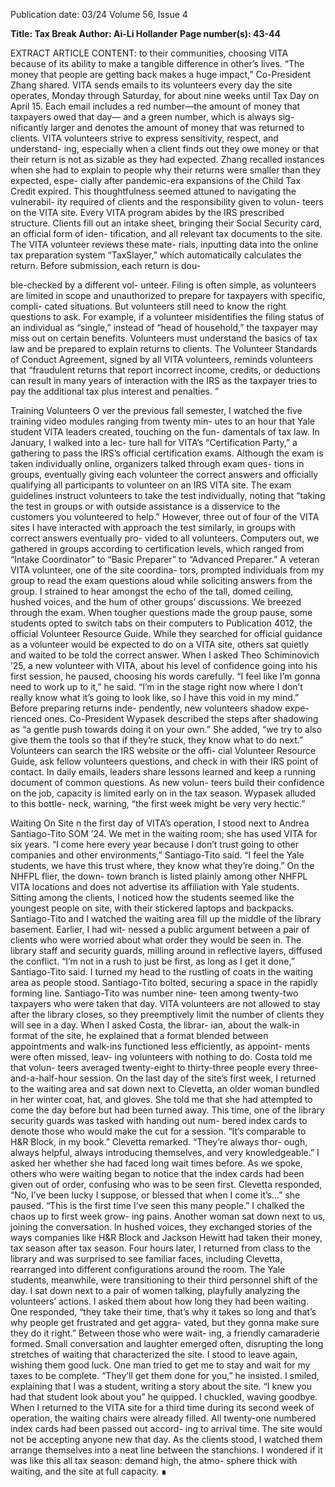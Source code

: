 Publication date: 03/24
Volume 56, Issue 4

**Title: Tax Break**
**Author: Ai-Li Hollander**
**Page number(s): 43-44**

EXTRACT ARTICLE CONTENT:
to their communities, choosing VITA 
because of its ability to make a tangible 
difference in other’s lives.
“The money that people are getting 
back makes a huge impact,” Co-President 
Zhang shared. 
VITA sends emails to its volunteers 
every day the site operates, Monday 
through Saturday, for about nine weeks 
until Tax Day on April 15. Each email 
includes a red number—the amount of 
money that taxpayers owed that day—
and a green number, which is always sig-
nificantly larger and denotes the amount 
of money that was returned to clients.
VITA volunteers strive to express 
sensitivity, respect, and understand-
ing, especially when a client finds out 
they owe money or that their return 
is not as sizable as they had expected. 
Zhang recalled instances when she had 
to explain to people why their returns 
were smaller than they expected, espe-
cially after pandemic-era expansions 
of the Child Tax Credit expired. This 
thoughtfulness seemed attuned 
to navigating the vulnerabil-
ity required of clients and the 
responsibility given to volun-
teers on the VITA site.
Every VITA program abides 
by the IRS prescribed structure. 
Clients fill out an intake sheet, 
bringing their Social Security 
card, an official form of iden-
tification, and all relevant tax 
documents to the site. The VITA 
volunteer reviews these mate-
rials, inputting data into the 
online tax preparation system 
“TaxSlayer,” which automatically 
calculates the return. Before 
submission, each return is dou-


ble-checked by a different vol-
unteer. Filing is often simple, as 
volunteers are limited in scope 
and unauthorized to prepare for 
taxpayers with specific, compli-
cated situations. But volunteers 
still need to know the right 
questions to ask. For example, 
if a volunteer misidentifies the 
filing status of an individual 
as “single,” instead of “head of 
household,” the taxpayer may 
miss out on certain benefits. 
Volunteers must understand the 
basics of tax law and be prepared 
to explain returns to clients. 
The Volunteer Standards 
of Conduct Agreement, signed 
by all VITA volunteers, reminds 
volunteers that “fraudulent returns that 
report incorrect income, credits, or 
deductions can result in many years of 
interaction with the IRS as the taxpayer 
tries to pay the additional tax plus 
interest and penalties. ” 


Training Volunteers
O
ver the previous fall semester, 
I watched the five training video 
modules ranging from twenty min-
utes to an hour that Yale student VITA 
leaders created, touching on the fun-
damentals of tax law. 
In January, I walked into a lec-
ture hall for VITA’s “Certification 
Party,” a gathering to pass the IRS’s 
official certification exams. Although 
the exam is taken individually online, 
organizers talked through exam ques-
tions in groups, eventually giving each 
volunteer the correct answers and 
officially qualifying all participants 
to volunteer on an IRS VITA site. The 
exam guidelines instruct volunteers 
to take the test individually, noting 
that “taking the test in groups or 
with outside assistance is a disservice 
to the customers you volunteered to 
help.”  However, three out of four of 
the VITA sites I have interacted with 
approach the test similarly, in groups 
with correct answers eventually pro-
vided to all volunteers.
Computers out, we gathered in 
groups 
according 
to 
certification 
levels, which ranged from “Intake 
Coordinator” to “Basic Preparer” to 
“Advanced Preparer.” A veteran VITA 
volunteer, one of the site coordina-
tors, prompted individuals from my 
group to read the exam questions 
aloud while soliciting answers from the 
group. I strained to hear amongst the 
echo of the tall, domed ceiling, hushed 
voices, and the hum of other groups’ 
discussions. We breezed through the 
exam. When tougher questions made 
the group pause, some students opted 
to switch tabs on their computers to 
Publication 4012, the official Volunteer 
Resource Guide. While they searched 
for official guidance as a volunteer 
would be expected to do on a VITA site, 
others sat quietly and waited to be told 
the correct answer.
When I asked Theo Schiminovich 
’25, a new volunteer with VITA, about his 
level of confidence going into his first 
session, he paused, choosing his words 
carefully. “I feel like I’m gonna need to 
work up to it,” he said. “I’m in the stage 
right now where I don’t really know what 
it’s going to look like, so I have this void 
in my mind.” 
Before preparing returns inde-
pendently, new volunteers shadow expe-
rienced ones. Co-President Wypasek 
described the steps after shadowing as 
“a gentle push towards doing it on your 
own.” She added, “we try to also give 
them the tools so that if they’re stuck, 
they know what to do next.” Volunteers 
can search the IRS website or the offi-
cial Volunteer Resource Guide, ask 
fellow volunteers questions, and check 
in with their IRS point of contact. In 
daily emails, leaders share lessons 
learned and keep a running document 
of common questions. As new volun-
teers build their confidence on the job, 
capacity is limited early on in the tax 
season. Wypasek alluded to this bottle-
neck, warning, “the first week might be 
very very hectic.”


Waiting On Site
n the first day of VITA’s operation, 
I stood next to Andrea Santiago-Tito 
SOM ’24. We met in the waiting room; she 
has used VITA for six years.
“I come here every year because I 
don’t trust going to other companies and 
other environments,” Santiago-Tito said. 
“I feel the Yale students, we have this trust 
where, they know what they’re doing.”
On the NHFPL flier, the down-
town branch is listed plainly among 
other NHFPL VITA locations and does 
not advertise its affiliation with Yale 
students. Sitting among the clients, I 
noticed how the students seemed like 
the youngest people on site, with their 
stickered laptops and backpacks.
Santiago-Tito and I watched the 
waiting area fill up the middle of the 
library basement. Earlier, I had wit-
nessed a public argument between a pair 
of clients who were worried about what 
order they would be seen in. The library 
staff and security guards, milling around 
in reflective layers, diffused the conflict. 
“I’m not in a rush to just be first, as 
long as I get it done,” Santiago-Tito 
said. I turned my head to the rustling 
of coats in the waiting area as people 
stood. Santiago-Tito bolted, securing a 
space in the rapidly forming line. 
Santiago-Tito was number nine-
teen among twenty-two taxpayers who 
were taken that day. VITA volunteers 
are not allowed to stay after the library 
closes, so they preemptively limit the 
number of clients they will see in a 
day. When I asked Costa, the librar-
ian, about the walk-in format of the 
site, he explained that a format blended 
between appointments and walk-ins 
functioned less efficiently, as appoint-
ments were often missed, leav-
ing volunteers with nothing to 
do. Costa told me that volun-
teers averaged twenty-eight 
to thirty-three people every 
three-and-a-half-hour session.
On the last day of the site’s 
first week, I returned to the 
waiting area and sat down next 
to Clevetta, an older woman 
bundled in her winter coat, hat, 
and gloves. She told me that 
she had attempted to come 
the day before but had been 
turned away. This time, one of 
the library security guards was 
tasked with handing out num-
bered index cards to denote 
those who would make the cut 
for a session. 
“It’s comparable to H&R 
Block, in my book.” Clevetta 
remarked. “They’re always thor-
ough, always helpful, always 
introducing themselves, and 
very knowledgeable.”
I asked her whether she 
had faced long wait times 
before. As we spoke, others 
who were waiting began to notice that 
the index cards had been given out of 
order, confusing who was to be seen 
first. Clevetta responded, “No, I’ve been 
lucky I suppose, or blessed that when 
I come it’s...” she paused. “This is the 
first time I’ve seen this many people.” I 
chalked the chaos up to first week grow-
ing pains. Another woman sat down 
next to us, joining the conversation. In 
hushed voices, they exchanged stories of 
the ways companies like H&R Block and 
Jackson Hewitt had taken their money, 
tax season after tax season. 
Four hours later, I returned from 
class to the library and was surprised to 
see familiar faces, including Clevetta, 
rearranged into different configurations 
around the room. The Yale students, 
meanwhile, were transitioning to their 
third personnel shift of the day. I sat down 
next to a pair of women talking, playfully 
analyzing the volunteers’ actions. I asked 
them about how long they had been 
waiting. One responded, “they take their 
time, that’s why it takes so long and that’s 
why people get frustrated and get aggra-
vated, but they gonna make sure they do 
it right.” Between those who were wait-
ing, a friendly camaraderie formed. Small 
conversation and laughter emerged often, 
disrupting the long stretches of waiting 
that characterized the site. 
I stood to leave again, wishing them 
good luck. One man tried to get me to 
stay and wait for my taxes to be complete. 
“They’ll get them done for you,” he insisted. 
I smiled, explaining that I was a student, 
writing a story about the site. “I knew 
you had that student look about you” he 
quipped. I chuckled, waving goodbye. 
When I returned to the VITA site 
for a third time during its second week 
of operation, the waiting chairs were 
already filled. All twenty-one numbered 
index cards had been passed out accord-
ing to arrival time. The site would not be 
accepting anyone new that day. As the 
clients stood, I watched them arrange 
themselves into a neat line between the 
stanchions. I wondered if it was like this 
all tax season: demand high, the atmo-
sphere thick with waiting, and the site at 
full capacity. ∎